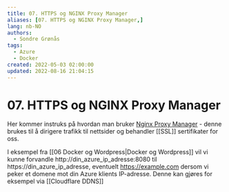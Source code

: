 ```yaml
---
title: 07. HTTPS og NGINX Proxy Manager
aliases: [07. HTTPS og NGINX Proxy Manager,]
lang: nb-NO
authors:
  - Sondre Grønås
tags:
  - Azure
  - Docker
created: 2022-05-03 02:00:00
updated: 2022-08-16 21:04:15
---
```

# 07. HTTPS og NGINX Proxy Manager
Her kommer instruks på hvordan man bruker [Nginx Proxy Manager](https://nginxproxymanager.com/) - denne brukes til å dirigere trafikk til nettsider og behandler [[SSL]] sertifikater for oss.

I eksempel fra [[06 Docker og Wordpress|Docker og Wordpress]] vil vi kunne forvandle http://din_azure_ip_adresse:8080 til https://din_azure_ip_adresse, eventuelt https://example.com dersom vi peker et domene mot din Azure klients IP-adresse. Denne kan gjøres for eksempel via [[Cloudflare DDNS]]
